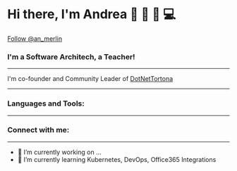 # Hi there, I'm Andrea 👋 :pizza: :beer: :computer: 

<a href="https://twitter.com/an_merlin?ref_src=twsrc%5Etfw" class="twitter-follow-button" data-show-count="false">Follow @an_merlin</a>

### I'm a Software Architech, a Teacher!

---

I'm co-founder and Community Leader of   [DotNetTortona](https://dotnettortona.net)

-----

### Languages and Tools:

-----

### Connect with me:

-----

- 🔭 I’m currently working on ...
- 🌱 I’m currently learning Kubernetes, DevOps, Office365 Integrations


<!--
**amerlin/amerlin** is a ✨ _special_ ✨ repository because its `README.md` (this file) appears on your GitHub profile.

Here are some ideas to get you started:



- 👯 I’m looking to collaborate on ...
- 🤔 I’m looking for help with ...
- 💬 Ask me about ...
- 📫 How to reach me: ...
- 😄 Pronouns: ...
- ⚡ Fun fact: ...
-->

